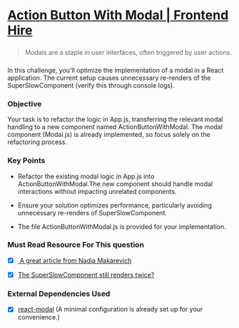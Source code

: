# [Action Button With Modal | Frontend Hire](https://www.frontendhire.com/questions/action-button-with-modal)

##### 

> Modals are a staple in user interfaces, often triggered by user actions. 

##### 

In this challenge, you'll optimize the implementation of a modal in a React application. The current setup causes unnecessary re-renders of the SuperSlowComponent (verify this through console logs).

### Objective

Your task is to refactor the logic in App.js, transferring the relevant modal handling to a new component named ActionButtonWithModal. The modal component (Modal.js) is already implemented, so focus solely on the refactoring process.

### Key Points

- Refactor the existing modal logic in App.js into ActionButtonWithModal.The new component should handle modal interactions without impacting unrelated components.

- Ensure your solution optimizes performance, particularly avoiding unnecessary re-renders of SuperSlowComponent.

- The file ActionButtonWithModal.js is provided for your implementation.

### Must Read Resource For This question

- [x] [ A great article from Nadia Makarevich](https://www.developerway.com/posts/react-re-renders-guide)

- [x] [The SuperSlowComponent still renders twice?](https://react.dev/reference/react/StrictMode)

### External Dependencies Used

- [x] [react-modal](https://www.npmjs.com/package/react-modal) (A minimal configuration is already set up for your convenience.)
